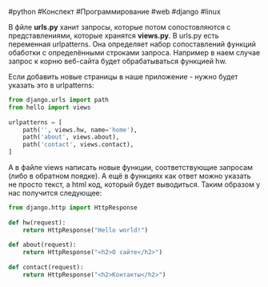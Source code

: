 #python #Конспект #Программирование #web #django #linux 

В фйле **urls.py** ханит запросы, которые потом сопостовляются с представлениями, которые хранятся  **views.py**. 
В urls.py есть переменная urlpatterns. Она определяет набор сопоставлений функций обаботки с определёнными строками запроса. Например в наем случае запрос к корню веб-сайта будет обрабатываться функцией hw. 

Если добавить новые страницы в наше приложение - нужно будет указать это в urlpatterns:

```python
from django.urls import path
from hello import views
 
urlpatterns = [
    path('', views.hw, name='home'),
    path('about', views.about),
    path('contact', views.contact),
]
```

А в файле views написать новые функции, соответствующие запросам (либо в обратном поядке). А ещё в функциях как ответ можно указать не просто текст, а html код, который будет выводиться. Таким образом у нас получится следующее:
```python
from django.http import HttpResponse
  
def hw(request):
    return HttpResponse("Hello world!")
 
def about(request):
    return HttpResponse("<h2>О сайте</h2>")
 
def contact(request):
    return HttpResponse("<h2>Контакты</h2>")
```

